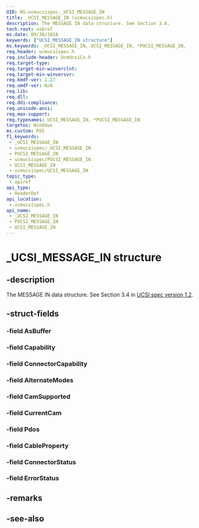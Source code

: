 ```yaml
---
UID: NS:ucmucsispec._UCSI_MESSAGE_IN
title: _UCSI_MESSAGE_IN (ucmucsispec.h)
description: The MESSAGE IN data structure. See Section 3.4.
tech.root: usbref
ms.date: 09/30/2018
keywords: ["UCSI_MESSAGE_IN structure"]
ms.keywords: _UCSI_MESSAGE_IN, UCSI_MESSAGE_IN, *PUCSI_MESSAGE_IN,
req.header: ucmucsispec.h
req.include-header: UcmUcsiCx.h
req.target-type: 
req.target-min-winverclnt: 
req.target-min-winversvr: 
req.kmdf-ver: 1.27
req.umdf-ver: N/A
req.lib: 
req.dll: 
req.ddi-compliance: 
req.unicode-ansi: 
req.max-support: 
req.typenames: UCSI_MESSAGE_IN, *PUCSI_MESSAGE_IN
targetos: Windows
ms.custom: RS5
f1_keywords:
 - _UCSI_MESSAGE_IN
 - ucmucsispec/_UCSI_MESSAGE_IN
 - PUCSI_MESSAGE_IN
 - ucmucsispec/PUCSI_MESSAGE_IN
 - UCSI_MESSAGE_IN
 - ucmucsispec/UCSI_MESSAGE_IN
topic_type:
 - apiref
api_type:
 - HeaderDef
api_location:
 - ucmucsispec.h
api_name:
 - _UCSI_MESSAGE_IN
 - PUCSI_MESSAGE_IN
 - UCSI_MESSAGE_IN
---
```


# _UCSI_MESSAGE_IN structure


## -description

The MESSAGE IN data structure. See Section 3.4 in [UCSI spec version 1.2](https://www.intel.com/content/dam/www/public/us/en/documents/technical-specifications/usb-type-c-ucsi-spec.pdf).

## -struct-fields

### -field AsBuffer

### -field Capability

### -field ConnectorCapability

### -field AlternateModes

### -field CamSupported

### -field CurrentCam

### -field Pdos

### -field CableProperty

### -field ConnectorStatus

### -field ErrorStatus

## -remarks

## -see-also

